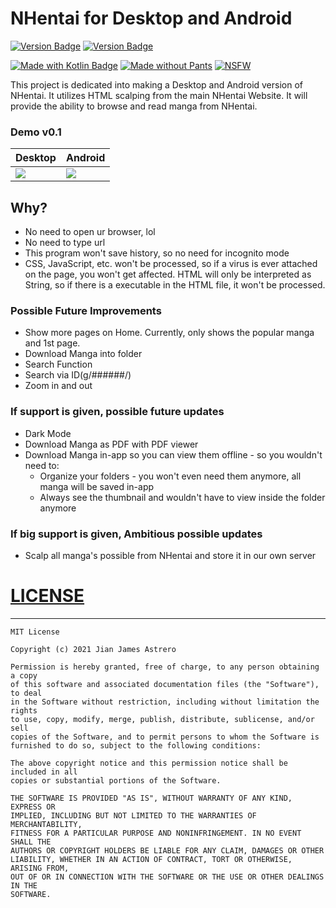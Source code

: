 # NHentai for Desktop and Android
[![Version Badge](https://img.shields.io/badge/Desktop-0.1-blue?style=for-the-badge)](https://kotlinlang.org/)
[![Version Badge](https://img.shields.io/badge/Android-0.1-green?style=for-the-badge)](https://kotlinlang.org/)

[![Made with Kotlin Badge](https://img.shields.io/badge/Made%20with-Kotlin-orange?style=for-the-badge&logo=kotlin&logoColor=white)](https://kotlinlang.org/)
[![Made without Pants](https://img.shields.io/badge/Made%20with-out%20Pants-red?style=for-the-badge)](https://github.com/jianastrero/nhentai)
[![NSFW](https://img.shields.io/badge/NSFW-18+-red?style=for-the-badge)](https://github.com/jianastrero/nhentai)

This project is dedicated into making a Desktop and Android version of NHentai. It utilizes HTML scalping from the main NHentai Website. It will provide the ability to browse and read manga from NHentai.

### Demo v0.1
| Desktop | Android |
|---------|---------|
|![](nhentai_desktop.gif)|![](nhentai_android.gif)|

## Why?
- No need to open ur browser, lol
- No need to type url
- This program won't save history, so no need for incognito mode
- CSS, JavaScript, etc. won't be processed, so if a virus is ever attached on the page, you won't get affected. HTML will only be interpreted as String, so if there is a executable in the HTML file, it won't be processed.

### Possible Future Improvements
- Show more pages on Home. Currently, only shows the popular manga and 1st page.
- Download Manga into folder
- Search Function
- Search via ID(g/######/)
- Zoom in and out

### If support is given, possible future updates
- Dark Mode
- Download Manga as PDF with PDF viewer
- Download Manga in-app so you can view them offline - so you wouldn't need to:
    - Organize your folders - you won't even need them anymore, all manga will be saved in-app
    - Always see the thumbnail and wouldn't have to view inside the folder anymore

### If big support is given, Ambitious possible updates
- Scalp all manga's possible from NHentai and store it in our own server

# [LICENSE](LICENSE)
___
    MIT License
    
    Copyright (c) 2021 Jian James Astrero
    
    Permission is hereby granted, free of charge, to any person obtaining a copy
    of this software and associated documentation files (the "Software"), to deal
    in the Software without restriction, including without limitation the rights
    to use, copy, modify, merge, publish, distribute, sublicense, and/or sell
    copies of the Software, and to permit persons to whom the Software is
    furnished to do so, subject to the following conditions:
    
    The above copyright notice and this permission notice shall be included in all
    copies or substantial portions of the Software.
    
    THE SOFTWARE IS PROVIDED "AS IS", WITHOUT WARRANTY OF ANY KIND, EXPRESS OR
    IMPLIED, INCLUDING BUT NOT LIMITED TO THE WARRANTIES OF MERCHANTABILITY,
    FITNESS FOR A PARTICULAR PURPOSE AND NONINFRINGEMENT. IN NO EVENT SHALL THE
    AUTHORS OR COPYRIGHT HOLDERS BE LIABLE FOR ANY CLAIM, DAMAGES OR OTHER
    LIABILITY, WHETHER IN AN ACTION OF CONTRACT, TORT OR OTHERWISE, ARISING FROM,
    OUT OF OR IN CONNECTION WITH THE SOFTWARE OR THE USE OR OTHER DEALINGS IN THE
    SOFTWARE.
